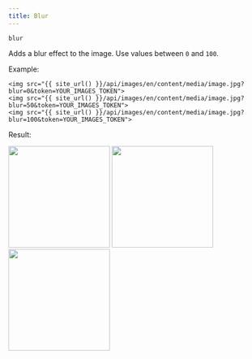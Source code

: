 ```yaml
---
title: Blur
---
```


`blur`

Adds a blur effect to the image. Use values between `0` and `100`.

Example:

```twig
<img src="{{ site_url() }}/api/images/en/content/media/image.jpg?blur=0&token=YOUR_IMAGES_TOKEN">
<img src="{{ site_url() }}/api/images/en/content/media/image.jpg?blur=50&token=YOUR_IMAGES_TOKEN">
<img src="{{ site_url() }}/api/images/en/content/media/image.jpg?blur=100&token=YOUR_IMAGES_TOKEN">
```

Result:

<img width="200" class="inline" src="[site_url]/api/images/en/content/media/image.jpg?q=70&w=200&dpr=2&blur=0&token=4864fb8e1ebe080e6e4ad5c4363083a6">
<img width="200" class="inline" src="[site_url]/api/images/en/content/media/image.jpg?q=70&w=200&dpr=2&blur=50&token=4864fb8e1ebe080e6e4ad5c4363083a6">
<img width="200" class="inline" src="[site_url]/api/images/en/content/media/image.jpg?q=70&w=200&dpr=2&blur=100&token=4864fb8e1ebe080e6e4ad5c4363083a6">
